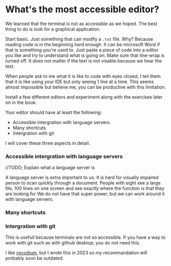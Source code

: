 # What's the most accessible editor?

We learned that the terminal is not as accessible as we hoped.
The best thing to do is look for a graphical application.

Start basic. Just something that can modify a ```.txt``` file. 
Why? Because reading code is in the beginning hard enough. 
It can be microsoft Word if that is something you're used to. 
Just paste a piece of code into a editor you like and try to understand what is going on.
Make sure that line-wrap is turned off. It does not matter if the text is not visable because we hear the text.

When people ask to me what it is like to code with eyes closed, I tell them that it is like using your IDE but only seeing 1 line at a time.
This seems almost impossible but believe me, you can be productive with this limitation.

Install a few different editors and experiment along with the exercises later on in the book.

Your editor should have at least the following:


- Accessible intergration with language servers.
- Many shortcuts
- Intergration with git 

I will cover these three aspects in detail.

### Accessible intergration with language servers

//TODO; Explain what a language server is

A language server is extra important to us.
It is hard for visually impaired person to scan quickly through a document.
People with sight see a large file, 100 lines on one screen and see exactly where the function is that they are looking for
We do not have that super power, but we can work around it with language servers.

### Many shortcuts

### Intergration with git

This is usefull because terminals are not so accessible.
If you have a way to work with git such as with github desktop, you do not need this. 

I like [vscodium](https://github.com/VSCodium/vscodium), but I wrote this in 2023 so my recommandation will probably soon be outdated.

